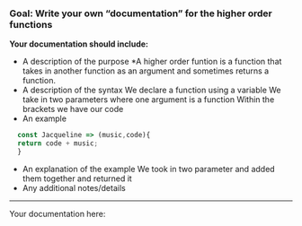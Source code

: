 ### Goal: Write your own “documentation” for the higher order functions
**Your documentation should include:**
- A description of the purpose
*A higher order funtion is a function that takes in another function as an argument and sometimes returns a function.
- A description of the syntax
We declare a function using a variable
We take in two parameters where one argument is a function
Within the brackets we have our code
- An example
```js
  const Jacqueline => (music,code){
  return code + music;
  }
```
- An explanation of the example
We took in two parameter and added them together and returned it
- Any additional notes/details
---
Your documentation here:
